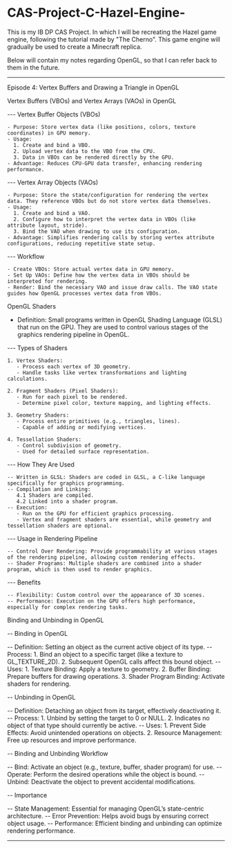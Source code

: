 # CAS-Project-C-Hazel-Engine-
This is my IB DP CAS Project. In which I will be recreating the Hazel game engine, following the tutorial made by "The Cherno". This game engine will gradually be used to create a Minecraft replica. 

Below will contain my notes regarding OpenGL, so that I can refer back to them in the future.

-------------------------------------------------------------------------------------
Episode 4: Vertex Buffers and Drawing a Triangle in OpenGL


Vertex Buffers (VBOs) and Vertex Arrays (VAOs) in OpenGL
    
--- Vertex Buffer Objects (VBOs)
    
    - Purpose: Store vertex data (like positions, colors, texture coordinates) in GPU memory.
    - Usage:
      1. Create and bind a VBO.
      2. Upload vertex data to the VBO from the CPU.
      3. Data in VBOs can be rendered directly by the GPU.
    - Advantage: Reduces CPU-GPU data transfer, enhancing rendering performance.
    
--- Vertex Array Objects (VAOs)
    
    - Purpose: Store the state/configuration for rendering the vertex data. They reference VBOs but do not store vertex data themselves.
    - Usage:
      1. Create and bind a VAO.
      2. Configure how to interpret the vertex data in VBOs (like attribute layout, stride).
      3. Bind the VAO when drawing to use its configuration.
    - Advantage: Simplifies rendering calls by storing vertex attribute configurations, reducing repetitive state setup.
    
--- Workflow
    
    - Create VBOs: Store actual vertex data in GPU memory.
    - Set Up VAOs: Define how the vertex data in VBOs should be interpreted for rendering.
    - Render: Bind the necessary VAO and issue draw calls. The VAO state guides how OpenGL processes vertex data from VBOs.



OpenGL Shaders

- Definition: Small programs written in OpenGL Shading Language (GLSL) that run on the GPU. They are used to control various stages of the graphics rendering pipeline in OpenGL.

--- Types of Shaders

    1. Vertex Shaders:
       - Process each vertex of 3D geometry.
       - Handle tasks like vertex transformations and lighting calculations.
    
    2. Fragment Shaders (Pixel Shaders):
       - Run for each pixel to be rendered.
       - Determine pixel color, texture mapping, and lighting effects.
    
    3. Geometry Shaders:
       - Process entire primitives (e.g., triangles, lines).
       - Capable of adding or modifying vertices.
    
    4. Tessellation Shaders:
       - Control subdivision of geometry.
       - Used for detailed surface representation.

--- How They Are Used

    -- Written in GLSL: Shaders are coded in GLSL, a C-like language specifically for graphics programming.
    -- Compilation and Linking:
       4.1 Shaders are compiled.
       4.2 Linked into a shader program.
    -- Execution:
       - Run on the GPU for efficient graphics processing.
       - Vertex and fragment shaders are essential, while geometry and tessellation shaders are optional.

--- Usage in Rendering Pipeline

    -- Control Over Rendering: Provide programmability at various stages of the rendering pipeline, allowing custom rendering effects.
    -- Shader Programs: Multiple shaders are combined into a shader program, which is then used to render graphics.

--- Benefits

    -- Flexibility: Custom control over the appearance of 3D scenes.
    -- Performance: Execution on the GPU offers high performance, especially for complex rendering tasks.



Binding and Unbinding in OpenGL

-- Binding in OpenGL

   -- Definition: Setting an object as the current active object of its type.
   -- Process:
     1. Bind an object to a specific target (like a texture to GL_TEXTURE_2D).
     2. Subsequent OpenGL calls affect this bound object.
   -- Uses:
     1. Texture Binding: Apply a texture to geometry.
     2. Buffer Binding: Prepare buffers for drawing operations.
     3. Shader Program Binding: Activate shaders for rendering.

-- Unbinding in OpenGL

   -- Definition: Detaching an object from its target, effectively deactivating it.
   -- Process:
     1. Unbind by setting the target to 0 or NULL.
     2. Indicates no object of that type should currently be active.
   -- Uses:
     1. Prevent Side Effects: Avoid unintended operations on objects.
     2. Resource Management: Free up resources and improve performance.

-- Binding and Unbinding Workflow

   -- Bind: Activate an object (e.g., texture, buffer, shader program) for use.
   -- Operate: Perform the desired operations while the object is bound.
   -- Unbind: Deactivate the object to prevent accidental modifications.

-- Importance

   -- State Management: Essential for managing OpenGL’s state-centric architecture.
   -- Error Prevention: Helps avoid bugs by ensuring correct object usage.
   -- Performance: Efficient binding and unbinding can optimize rendering performance.

-------------------------------------------------------------------------------------